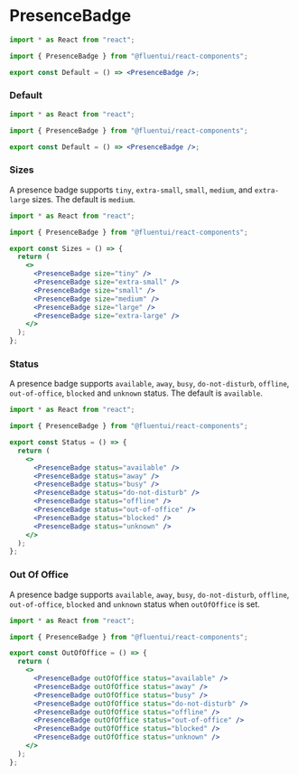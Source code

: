# PresenceBadge

```jsx
import * as React from "react";

import { PresenceBadge } from "@fluentui/react-components";

export const Default = () => <PresenceBadge />;
```

### Default

```jsx
import * as React from "react";

import { PresenceBadge } from "@fluentui/react-components";

export const Default = () => <PresenceBadge />;
```

### Sizes

A presence badge supports `tiny`, `extra-small`, `small`, `medium`, and `extra-large` sizes. The default is `medium`.

```jsx
import * as React from "react";

import { PresenceBadge } from "@fluentui/react-components";

export const Sizes = () => {
  return (
    <>
      <PresenceBadge size="tiny" />
      <PresenceBadge size="extra-small" />
      <PresenceBadge size="small" />
      <PresenceBadge size="medium" />
      <PresenceBadge size="large" />
      <PresenceBadge size="extra-large" />
    </>
  );
};
```

### Status

A presence badge supports `available`, `away`, `busy`, `do-not-disturb`, `offline`, `out-of-office`, `blocked` and `unknown` status. The default is `available`.

```jsx
import * as React from "react";

import { PresenceBadge } from "@fluentui/react-components";

export const Status = () => {
  return (
    <>
      <PresenceBadge status="available" />
      <PresenceBadge status="away" />
      <PresenceBadge status="busy" />
      <PresenceBadge status="do-not-disturb" />
      <PresenceBadge status="offline" />
      <PresenceBadge status="out-of-office" />
      <PresenceBadge status="blocked" />
      <PresenceBadge status="unknown" />
    </>
  );
};
```

### Out Of Office

A presence badge supports `available`, `away`, `busy`, `do-not-disturb`, `offline`, `out-of-office`, `blocked` and `unknown` status when `outOfOffice` is set.

```jsx
import * as React from "react";

import { PresenceBadge } from "@fluentui/react-components";

export const OutOfOffice = () => {
  return (
    <>
      <PresenceBadge outOfOffice status="available" />
      <PresenceBadge outOfOffice status="away" />
      <PresenceBadge outOfOffice status="busy" />
      <PresenceBadge outOfOffice status="do-not-disturb" />
      <PresenceBadge outOfOffice status="offline" />
      <PresenceBadge outOfOffice status="out-of-office" />
      <PresenceBadge outOfOffice status="blocked" />
      <PresenceBadge outOfOffice status="unknown" />
    </>
  );
};
```